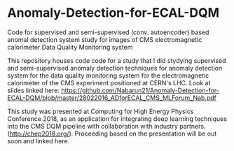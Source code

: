# Anomaly-Detection-for-ECAL-DQM
Code for supervised and semi-supervised (conv. autoencoder) based anomal detection system study for images of CMS electromagnetic calorimeter Data Quality Monitoring system

This repository houses code code for a study that I did stydying supervised and semi-supervised anomaly detection techniques for anomaly detection system for the data quality monitoring system for the electromagnetic calorimeter of the CMS experiment positioned at CERN's LHC. Look at slides linked here: https://github.com/Nabarun21/Anomaly-Detection-for-ECAL-DQM/blob/master/28022016_ADforECAL_CMS_MLForum_Nab.pdf


This study was presented at Computing for High Energy Physics Conference 2018, as an application for integrating deep learning techniques into the CMS DQM pipeline with collaboration with industry partners.(http://chep2018.org/). Proceeding based on the presentation will be out soon and linked here.
